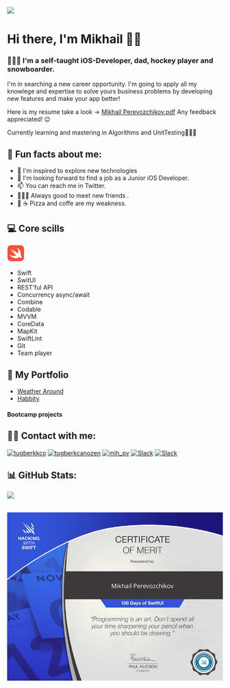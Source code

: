 [![](https://visitcount.itsvg.in/api?id=MickhailP&icon=1&color=0)](https://visitcount.itsvg.in)
# Hi there, I'm Mikhail 👋🏼

### 👨🏼‍💻  I'm a self-taught iOS-Developer, dad, hockey player and snowboarder.
I'm in searching a new career opportunity. I'm going to apply all my knowlege and expertise to solve yours business problems by developing new features and make your app better!

Here is my resume take a look -> [Mikhail Perevozchikov.pdf](https://github.com/MickhailP/MickhailP/files/10059746/Mikhail.Perevozchikov.pdf)
Any feedback appreciated! 😉 

Currently learning and mastering in Algorithms and UnitTesting👨🏼‍💻

<p> </p>

## 🧵 Fun facts about me:

- 🧠 I'm inspired to explore new technologies
- 💼 I'm looking forward to find a job as a Junior iOS Developer. 
- 📫 You can reach me in Twitter.
- 🙋🏼‍♂️ Always good to meet new friends . 
- 🍕 ☕️ Pizza and coffe are my weakness.
<p> </p>


## 💻 Core scills
<p align="left"><a href="https://developer.apple.com/swift/" target="_blank" rel="noreferrer"> <img src="https://raw.githubusercontent.com/devicons/devicon/master/icons/swift/swift-original.svg" alt="swift" width="40" height="40"/> </a> </p>


- Swift
- SwitUI
- REST'ful API
- Concurrency async/await
- Combine
- Codable
- MVVM
- CoreData
- MapKit
- SwiftLint
- Git
- Team player
<p> </p>

## 💼 My Portfolio
 - [Weather Around](https://github.com/MickhailP/WeatherAround)
 - [Habbity](https://github.com/MickhailP/Habbity)

#### Bootcamp projects
 

## 🤙🏼 Contact with me:

<p align="left">
<a href="https://twitter.com/Mickhail_PV" target="blank"><img align="center" src="https://raw.githubusercontent.com/rahuldkjain/github-profile-readme-generator/master/src/images/icons/Social/twitter.svg" alt="tugberkkco" height="30" width="40" /></a>
<a href="https://linkedin.com/in/mikhail-perevozchikov-24382a20a/" target="blank"><img align="center" src="https://raw.githubusercontent.com/rahuldkjain/github-profile-readme-generator/master/src/images/icons/Social/linked-in-alt.svg" alt="tugberkcanozen" height="30" width="40" /></a>
 <a href="https://instagram.com/mih_pv" target="blank"><img align="center" src="https://raw.githubusercontent.com/rahuldkjain/github-profile-readme-generator/master/src/images/icons/Social/instagram.svg" alt="mih_pv" height="30" width="40" /></a>
  <a href="https://acmeorg.enterprise.slack.com/user/U03NKMJSQH3" target="blank"><img align="center" src="https://upload.wikimedia.org/wikipedia/commons/d/d5/Slack_icon_2019.svg" alt="Slack" height="35" width="35" /></a>
<a href="https://t.me/mikh_pv" target="blank"><img align="center" src="https://upload.wikimedia.org/wikipedia/commons/8/82/Telegram_logo.svg" alt="Slack" height="35" width="35" /></a>
</p>
<p> </p>


## 📊 GitHub Stats:
![](https://github-readme-streak-stats.herokuapp.com/?user=MickhailP&theme=dark&hide_border=false)<br/>

![Certficate](https://github.com/MickhailP/MickhailP/blob/main/certificate1.jpg?raw=true)
---



